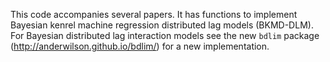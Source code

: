 This code accompanies several papers. It has functions to implement Bayesian kenrel machine regression distributed lag models (BKMD-DLM). For Bayesian distributed lag interaction models see the new ```bdlim``` package (http://anderwilson.github.io/bdlim/) for a new implementation. 

